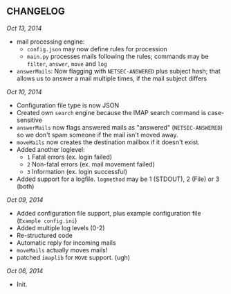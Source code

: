 CHANGELOG
---------

_Oct 13, 2014_

* mail processing engine:
	* `config.json` may now define rules for procession
	* `main.py` processes mails following the rules; commands may be `filter`, `answer`, `move` and `log`
* `answerMails`: Now flagging with `NETSEC-ANSWERED` plus subject hash; that allows us to answer a mail multiple times, if the mail subject differs


_Oct 10, 2014_

* Configuration file type is now JSON
* Created own `search` engine because the IMAP search command is case-sensitive
* `answerMails` now flags answered mails as "answered" (`NETSEC-ANSWERED`) so we don't spam someone if the mail isn't moved away.
* `moveMails` now creates the destination mailbox if it doesn't exist.
* Added another loglevel:
	* `1` Fatal errors (ex. login failed)
	* `2` Non-fatal errors (ex. mail movement failed)
	* `3` Information (ex. login successful)
* Added support for a logfile. `logmethod` may be 1 (STDOUT), 2 (File) or 3 (both)


_Oct 09, 2014_

* Added configuration file support, plus example configuration file (`Example config.ini`)
* Added multiple log levels (0-2)
* Re-structured code
* Automatic reply for incoming mails
* `moveMails` actually moves mails!
* patched `imaplib` for `MOVE` support. (ugh)




_Oct 06, 2014_

* Init.